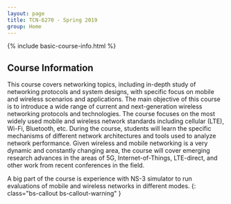 ```yaml
---
layout: page
title: TCN-6270 - Spring 2019
group: Home
---
```


{% include basic-course-info.html %}

## Course Information

This course covers networking topics, including in-depth study of networking protocols and system designs, with specific focus on mobile and wireless scenarios and applications.
The main objective of this course is to introduce a wide range of current and next-generation wireless networking protocols and technologies. The course focuses on the most widely used mobile and wireless network standards including cellular (LTE), Wi-Fi, Bluetooth, etc.
During the course, students will learn the specific mechanisms of different network architectures and tools used to analyze network performance.
Given wireless and mobile networking is a very dynamic and constantly changing area, the course will cover emerging research advances in the areas of 5G, Internet-of-Things, LTE-direct, and other work from recent conferences in the field.

A big part of the course is experience with NS-3 simulator to run evaluations of mobile and wireless networks in different modes.
{: class="bs-callout bs-callout-warning" }

<!-- ## Course Announcements -->

<!-- ## Class Calendar -->

<!-- <iframe src="https://calendar.google.com/calendar/embed?mode=AGENDA&amp;height=400&amp;wkst=1&amp;bgcolor=%23FFFFFF&amp;src=7t3c03suuse31d3r3mhrcda99s@group.calendar.google.com&ctz=America/New_York" style="border-width:0" width="450" height="400" frameborder="0" scrolling="no"></iframe> -->
